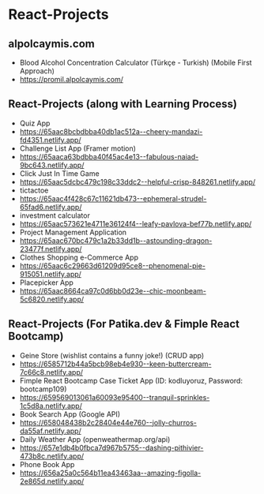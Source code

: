 # React-Projects
## alpolcaymis.com
* Blood Alcohol Concentration Calculator (Türkçe - Turkish) (Mobile First Approach)
* https://promil.alpolcaymis.com/

## React-Projects (along with Learning Process)
* Quiz App
* https://65aac8bcbdbba40db1ac512a--cheery-mandazi-fd4351.netlify.app/
* Challenge List App (Framer motion)
* https://65aaca63bdbba40f45ac4e13--fabulous-naiad-9bc643.netlify.app/
* Click Just In Time Game
* https://65aac5dcbc479c198c33ddc2--helpful-crisp-848261.netlify.app/
* tictactoe
* https://65aac4f428c67c11621db473--ephemeral-strudel-65fad6.netlify.app/
* investment calculator
* https://65aac573621e4711e36124f4--leafy-pavlova-bef77b.netlify.app/
* Project Management Application
* https://65aac670bc479c1a2b33dd1b--astounding-dragon-23477f.netlify.app/
* Clothes Shopping e-Commerce App 
* https://65aac6c29663d61209d95ce8--phenomenal-pie-915051.netlify.app/
* Placepicker App
* https://65aac8664ca97c0d6bb0d23e--chic-moonbeam-5c6820.netlify.app/



## React-Projects (For Patika.dev & Fimple React Bootcamp)
* Geine Store (wishlist contains  a funny joke!) (CRUD app)
* https://6585712b44a5bcb98eb4e930--keen-buttercream-7c66c8.netlify.app/
* Fimple React Bootcamp Case Ticket App (ID: kodluyoruz, Password: bootcamp109)
* https://659569013061a60093e95400--tranquil-sprinkles-1c5d8a.netlify.app/
* Book Search App (Google API)
* https://658048438b2c28404e44e760--jolly-churros-da55af.netlify.app/
* Daily Weather App (openweathermap.org/api)
* https://657e1db4b0fbca7d967b5755--dashing-pithivier-473b8c.netlify.app/
* Phone Book App
* https://656a25a0c564b11ea43463aa--amazing-figolla-2e865d.netlify.app/
